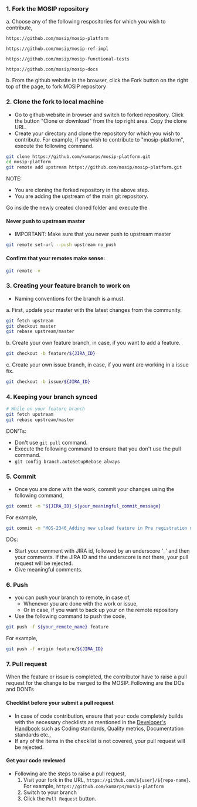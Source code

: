 ### 1. Fork the MOSIP repository

 a. Choose any of the following respositories for which you wish to contribute, 

	https://github.com/mosip/mosip-platform

	https://github.com/mosip/mosip-ref-impl

	https://github.com/mosip/mosip-functional-tests

	https://github.com/mosip/mosip-docs


 b. From the github website in the browser, click the Fork button on the right top of the page, to fork MOSIP repository

### 2. Clone the fork to local machine
 - Go to github website in browser and switch to forked repository. Click the button "Clone or download" from the top right area. Copy the clone URL. 
 - Create your directory and clone the repository for which you wish to contribute. For example, if you wish to contribute to "mosip-platform", execute the following command. 

```sh
git clone https://github.com/kumarps/mosip-platform.git
cd mosip-platform
git remote add upstream https://github.com/mosip/mosip-platform.git
```
NOTE: 
 - You are cloning the forked repository in the above step. 
 - You are adding the upstream of the main git repository. 

Go inside the newly created cloned folder and execute the 

#### Never push to upstream master
 - IMPORTANT: Make sure that you never push to upstream master
 
```sh
git remote set-url --push upstream no_push
```

#### Confirm that your remotes make sense:
```sh
git remote -v
```

### 3. Creating your feature branch to work on

 - Naming conventions for the branch is a must. 

a. First, update your master with the latest changes from the community.

```sh
git fetch upstream
git checkout master
git rebase upstream/master
```

b. Create your own feature branch, in case, if you want to add a feature. 

```sh
git checkout -b feature/${JIRA_ID}
```

c. Create your own issue branch, in case, if you want are working in a issue fix. 

```sh
git checkout -b issue/${JIRA_ID}
```

### 4. Keeping your branch synced

```sh
# While on your feature branch
git fetch upstream
git rebase upstream/master
```

DON'Ts: 
 - Don't use `git pull` command. 
 - Execute the following command to ensure that you don't use the pull command. 
 - `git config branch.autoSetupRebase always`

 
### 5. Commit
 - Once you are done with the work, commit your changes using the following command, 

```sh
git commit -m "${JIRA_ID}_${your_meaningful_commit_message}
```

For example, 

```sh
git commit -m "MOS-2346_Adding new upload feature in Pre registration module for POA documents"
```

DOs:
 - Start your comment with JIRA id, followed by an underscore '_' and then your comments. If the JIRA ID and the underscore is not there, your pull request will be rejected. 
 - Give meaningful comments.

### 6. Push
 - you can push your branch to remote, in case of, 
	 - Whenever you are done with the work or issue, 
	 - Or in case, if you want to back up your on the remote repository
 - Use the following command to push the code, 

```sh
git push -f ${your_remote_name} feature
```

For example, 
```sh
git push -f origin feature/${JIRA_ID}
```

### 7. Pull request
When the feature or issue is completed, the contributor have to raise a pull request for the change to be merged to the MOSIP. Following are the DOs and DONTs

#### Checklist before your submit a pull request
 - In case of code contribution, ensure that your code completely builds with the necessary checklists as mentioned in the [Developer's Handbook](developers-handbook.md) such as Coding standards, Quality metrics, Documentation standards etc., 
 - If any of the items in the checklist is not covered, your pull request will be rejected. 

#### Get your code reviewed
 - Following are the steps to raise a pull request, 
	1. Visit your fork in the URL, `https://github.com/${user}/${repo-name}`. For example, `https://github.com/kumarps/mosip-platform`
	2. Switch to your branch
	2. Click the `Pull Request` button.
#### 